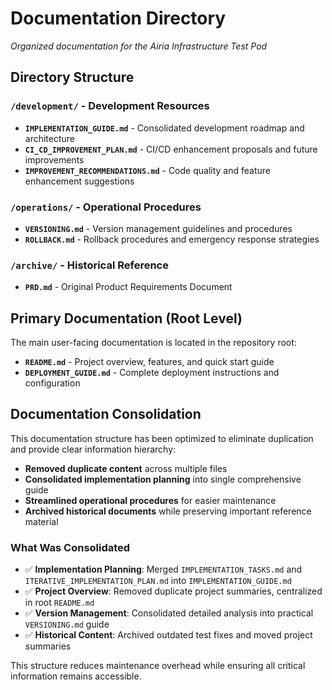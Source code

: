 # Documentation Directory

*Organized documentation for the Airia Infrastructure Test Pod*

## Directory Structure

### `/development/` - Development Resources
- **`IMPLEMENTATION_GUIDE.md`** - Consolidated development roadmap and architecture
- **`CI_CD_IMPROVEMENT_PLAN.md`** - CI/CD enhancement proposals and future improvements
- **`IMPROVEMENT_RECOMMENDATIONS.md`** - Code quality and feature enhancement suggestions

### `/operations/` - Operational Procedures
- **`VERSIONING.md`** - Version management guidelines and procedures
- **`ROLLBACK.md`** - Rollback procedures and emergency response strategies

### `/archive/` - Historical Reference
- **`PRD.md`** - Original Product Requirements Document

## Primary Documentation (Root Level)

The main user-facing documentation is located in the repository root:
- **`README.md`** - Project overview, features, and quick start guide
- **`DEPLOYMENT_GUIDE.md`** - Complete deployment instructions and configuration

## Documentation Consolidation

This documentation structure has been optimized to eliminate duplication and provide clear information hierarchy:

- **Removed duplicate content** across multiple files
- **Consolidated implementation planning** into single comprehensive guide
- **Streamlined operational procedures** for easier maintenance
- **Archived historical documents** while preserving important reference material

### What Was Consolidated

- ✅ **Implementation Planning**: Merged `IMPLEMENTATION_TASKS.md` and `ITERATIVE_IMPLEMENTATION_PLAN.md` into `IMPLEMENTATION_GUIDE.md`
- ✅ **Project Overview**: Removed duplicate project summaries, centralized in root `README.md`
- ✅ **Version Management**: Consolidated detailed analysis into practical `VERSIONING.md` guide
- ✅ **Historical Content**: Archived outdated test fixes and moved project summaries

This structure reduces maintenance overhead while ensuring all critical information remains accessible.